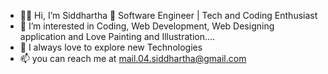 
- 👋👋 Hi, I’m Siddhartha 💞️ Software Engineer | Tech and Coding Enthusiast
- 👀 I’m interested in Coding, Web Development, Web Designing application and Love Painting and Illustration....
- 🌱 I always love to explore new Technologies
- 📫 you can reach me at mail.04.siddhartha@gmail.com

<!--
**SiddharthaSarkar1/SiddharthaSarkar1** is a ✨ _special_ ✨ repository because its `README.md` (this file) appears on your GitHub profile.
-->

